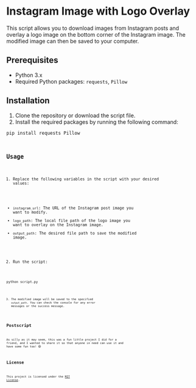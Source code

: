 # Instagram Image with Logo Overlay

This script allows you to download images from Instagram posts and overlay a logo image on the bottom corner of the Instagram image. The modified image can then be saved to your computer.

## Prerequisites

- Python 3.x
- Required Python packages: `requests`, `Pillow`

## Installation

1. Clone the repository or download the script file.
2. Install the required packages by running the following command:

<code>pip install requests Pillow<code>

## Usage

1. Replace the following variables in the script with your desired values:

- `instagram_url`: The URL of the Instagram post image you want to modify.
- `logo_path`: The local file path of the logo image you want to overlay on the Instagram image.
- `output_path`: The desired file path to save the modified image.

2. Run the script:

<code>python script.py<code>

3. The modified image will be saved to the specified `output_path`. You can check the console for any error messages or the success message.

## Postscript

As silly as it may seem, this was a fun little project I did for a friend, and I wanted to share it so that anyone in need can use it and have some fun too! 😄

## License

This project is licensed under the [MIT License](LICENSE).
